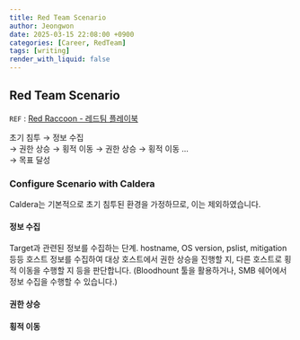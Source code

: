 ```yaml
---
title: Red Team Scenario
author: Jeongwon
date: 2025-03-15 22:08:00 +0900
categories: [Career, RedTeam]
tags: [writing]
render_with_liquid: false
---
```

## Red Team Scenario
`REF` : [Red Raccoon - 레드팀 플레이북](https://www.xn--hy1b43d247a.com/basic-redteam/overview) 

초기 침투 → 정보 수집 <br>
→ 권한 상승 → 횡적 이동 → 권한 상승 → 횡적 이동 ... <br>
→ 목표 달성 <br>

### Configure Scenario with Caldera
Caldera는 기본적으로 초기 침투된 환경을 가정하므로, 이는 제외하였습니다.

#### 정보 수집
Target과 관련된 정보를 수집하는 단계. hostname, OS version, pslist, mitigation 등등 호스트 정보를 수집하여 대상 호스트에서 권한 상승을 진행할 지, 다른 호스트로 횡적 이동을 수행할 지 등을 판단합니다.
(Bloodhount 툴을 활용하거나, SMB 쉐어에서 정보 수집을 수행할 수 있습니다.)

#### 권한 상승

#### 횡적 이동





